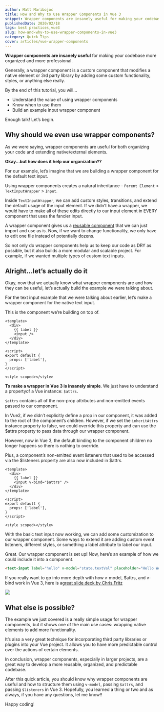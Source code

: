 ```yaml
---
author: Matt Maribojoc
title: How and Why to Use Wrapper Components in Vue 3
snippet: Wrapper components are insanely useful for making your codebase more organized and more professional.
publishedDate: 2020/02/18
tags: best practices,vue3
slug: how-and-why-to-use-wrapper-components-in-vue3
category: Quick Tips
cover: articles/vue-wrapper-components
---
```

**Wrapper components are insanely useful** for making your codebase more organized and more professional.

Generally, a wrapper component is a custom component that modifies a native element or 3rd party library by adding some custom functionality, styles, or anything else really.

By the end of this tutorial, you will…

- Understand the value of using wrapper components
- Know when to use them
- Build an example input wrapper component

Enough talk! Let’s begin.

## Why should we even use wrapper components?

As we were saying, wrapper components are useful for both organizing your code and extending native/external elements.

**Okay…but how does it help our organization??**

For our example, let’s imagine that we are building a wrapper component for the default text input.

Using wrapper components creates a natural inheritance – `Parent Element` > `TextInputWrapper` > `Input`.

Inside `TextInputWrapper`, we can add custom styles, transitions, and extend the default usage of the input element. If we didn’t have a wrapper, we would have to make all of these edits directly to our input element in EVERY component that uses the fancier input.

A wrapper component gives us a [reusable component](https://learnvue.co/2019/12/building-reusable-components-in-vuejs-tabs/) that we can just import and use as is. Now, if we want to change functionality, we only have to edit one file instead of potentially dozens.

So not only do wrapper components help us to keep our code as DRY as possible, but it also builds a more modular and scalable project. For example, if we wanted multiple types of custom text inputs.

## Alright…let’s actually do it

Okay, now that we actually know what wrapper components are and how they can be useful, let’s actually build the example we were talking about.

For the text input example that we were talking about earlier, let’s make a wrapper component for the native text input.

This is the component we’re building on top of.

```vue
<template>
  <div>
    {{ label }}
    <input />
  </div>
</template>

<script>
export default {
  props: ['label'],
}
</script>

<style scoped></style>
```

**To make a wrapper in Vue 3 is insanely simple**. We just have to understand a propertyof a Vue instance: `$attrs`.

`$attrs` contains all of the non-prop attributes and non-emitted events passed to our component.

In Vue2, if we didn’t explicitly define a prop in our component, it was added to the root of the component’s children. However, if we set the `inheritAttrs` instance property to false, we could override this property and can use the $attrs property to pass data through our wrapper component.

However, now in Vue 3, the default binding to the component children no longer happens so there is nothing to override.

Plus, a component’s non-emitted event listeners that used to be accessed via the $listeners property are also now included in $attrs.

```vue
<template>
  <div>
    {{ label }}
    <input v-bind="$attrs" />
  </div>
</template>

<script>
export default {
  props: ['label'],
}
</script>

<style scoped></style>
```

With the basic text input now working, we can add some customization to our wrapper component. Some ways to extend it are adding custom event listeners, different styles, or something a label attribute to label our input.

Great. Our wrapper component is set up! Now, here’s an example of how we could include it into a component.

```html
<text-input label="hello" v-model="state.textVal" placeholder="Hello World" />
```

If you really want to go into more depth with how v-model, $attrs, and v-bind work in Vue 3, here is a[great slide deck by Chris Fritz](https://github.com/chrisvfritz/vue-3-trends/blob/master/slides-2019-03-vueconfus.pdf)

![](https://dltqhkoxgn1gx.cloudfront.net/img/posts/how-and-why-to-use-wrapper-components-in-vue3-1.png)

## What else is possible?

The example we just covered is a really simple usage for wrapper components, but it shows one of the main use cases: wrapping native elements to add more functionality.

It’s also a very great technique for incorporating third party libraries or plugins into your Vue project. It allows you to have more predictable control over the actions of certain elements.

In conclusion, wrapper components, especially in larger projects, are a great way to develop a more reusable, organized, and predictable codebase.

After this quick article, you should know why wrapper components are useful and how to structure them using `v-model`, passing `$attrs`, and passing `$listeners` in Vue 3. Hopefully, you learned a thing or two and as always, if you have any questions, let me know!!

Happy coding!
